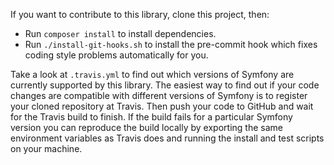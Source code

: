 If you want to contribute to this library, clone this project, then:

- Run `composer install` to install dependencies.
- Run `./install-git-hooks.sh` to install the pre-commit hook which fixes coding style problems automatically for you.

Take a look at `.travis.yml` to find out which versions of Symfony are currently supported by this library. The easiest way to find out if your code changes are compatible with different versions of Symfony is to register your cloned repository at Travis. Then push your code to GitHub and wait for the Travis build to finish. If the build fails for a particular Symfony version you can reproduce the build locally by exporting the same environment variables as Travis does and running the install and test scripts on your machine.
